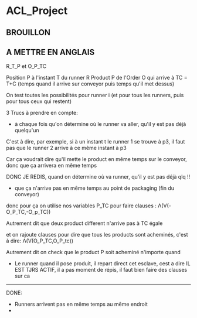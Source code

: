 # ACL_Project

## BROUILLON
## A METTRE EN ANGLAIS

R_T_P et O_P_TC

Position P à l'instant T du runner R
Product P de l'Order O qui arrive à TC = T+C (temps quand il arrive sur conveyor puis temps qu'il met dessus)


On test toutes les possibilités pour runner i (et pour tous les runners, puis pour tous ceux qui restent)


3 Trucs à prendre en compte:

  - à chaque fois qu'on détermine où le runner va aller, qu'il y est pas déjà quelqu'un

  C'est à dire, par exemple, si à un instant t le runner 1 se trouve à p3, il faut pas que le runner 2 arrive à ce même instant à p3

  Car ça voudrait dire qu'il mette le product en même temps sur le conveyor, donc que ça arrivera en même temps

  DONC JE REDIS, quand on détermine où va runner, qu'il y est pas déjà qlq !!


  - que ça n'arrive pas en même temps au point de packaging (fin du conveyor)
  
  donc pour ça on utilise nos variables P_TC pour faire clauses : Λ(V(-O_P_TC,-O_p_TC))
  
  Autrement dit que deux product different n'arrive pas à TC égale
  
  et on rajoute clauses pour dire que tous les products sont acheminés, c'est à dire:  Λ(V(O_P_TC,O_P_tc))
  
  Autrement dit on check que le product P soit acheminé n'importe quand
  



  - Le runner quand il pose produit, il repart direct cet esclave, cest a dire IL EST TJRS ACTIF, il a pas moment de répis, il faut bien faire des clauses sur ca



---

DONE:
- Runners arrivent pas en même temps au même endroit
- 

